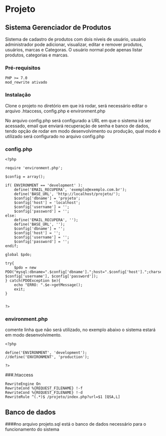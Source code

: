 # Projeto

## Sistema Gerenciador de Produtos

Sistema de cadastro de produtos com dois níveis de usuário, usuário administrador pode adicionar, visualizar, editar e remover produtos, usuários, marcas e Categoras. O usuário normal pode apenas listar produtos, categorias e marcas.

### Pré-requisitos


```
PHP >= 7.0
mod_rewrite ativado
```

### Instalação

Clone o projeto no diretório em que irá rodar, será necessário editar o arquivo .htaccess, config.php e environment.php


No arquivo config.php será configurado a URL em que o sistema irá ser acessado, email que enviará recuperação de senha e banco de dados, tendo opção de rodar em modo desenvolvimento ou produção, qual modo é utilizado será configurado no arquivo config.php 

### config.php

```
<?php

require 'environment.php';

$config = array();

if( ENVIRONMENT == 'development' ):
    define('EMAIL_RECUPERA', 'exemplo@exemplo.com.br');
    define('BASE_URL', 'http://localhost/projeto/');
    $config['dbname'] = 'projeto';
    $config['host'] = 'localhost';
    $config['username'] = '';
    $config['password'] = '';
else:
    define('EMAIL_RECUPERA', '');
    define('BASE_URL', '');
    $config['dbname'] = '';
    $config['host'] = '';
    $config['username'] = '';
    $config['password'] = '';
endif;

global $pdo;

try{
    $pdo = new PDO("mysql:dbname=".$config['dbname'].";host=".$config['host'].";charset=utf8", $config['username'], $config['password']);
} catch(PDOException $e){
    echo "ERRO: ".$e->getMessage();
    exit;
}


?>

```

### environment.php

comente linha que não será utilizado, no exemplo abaixo o sistema estará em modo desenvolvimento.

```
<?php

define('ENVIRONMENT', 'development');
//define('ENVIRONMENT', 'production');

?>
```

###.htaccess

```
RewriteEngine On
RewriteCond %{REQUEST_FILENAME} !-f
RewriteCond %{REQUEST_FILENAME} !-d
RewriteRule ^(.*)$ /projeto/index.php?url=$1 [QSA,L]

```


## Banco de dados

####no arquivo projeto.sql está o banco de dados necessário para o funcionamento do sistema

